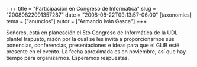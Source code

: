 +++
title = "Participación en Congreso de Informática"
slug = "20080822091357287"
date = "2008-08-22T09:13:57-06:00"
[taxonomies]
tema = ["anuncios"]
autor = ["Armando Iván Gasca"]
+++

Señores, está en planeación el 5to Congreso de Informática de la UDL
plantel Irapuato, razón por la cual se les invita a proporcionarnos sus
ponencias, conferencias, presentaciones e ideas para que el GLiB esté
presente en el evento. La fecha aproximada es en noviembre, así que hay
tiempo para organizarnos. Esperamos respuestas.

